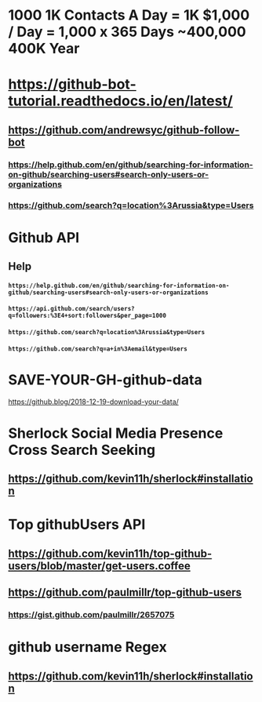 # 1000 1K Contacts A Day = 1K $1,000 / Day = 1,000 x 365 Days ~400,000 400K Year

# https://github-bot-tutorial.readthedocs.io/en/latest/
## https://github.com/andrewsyc/github-follow-bot
### https://help.github.com/en/github/searching-for-information-on-github/searching-users#search-only-users-or-organizations

### https://github.com/search?q=location%3Arussia&type=Users

# Github API
## Help
#### `https://help.github.com/en/github/searching-for-information-on-github/searching-users#search-only-users-or-organizations`
#### `https://api.github.com/search/users?q=followers:%3E4+sort:followers&per_page=1000`
#### `https://github.com/search?q=location%3Arussia&type=Users`
#### `https://github.com/search?q=a+in%3Aemail&type=Users`

# SAVE-YOUR-GH-github-data
https://github.blog/2018-12-19-download-your-data/

# Sherlock Social Media Presence Cross Search Seeking
## https://github.com/kevin11h/sherlock#installation

# Top githubUsers API
## https://github.com/kevin11h/top-github-users/blob/master/get-users.coffee
## https://github.com/paulmillr/top-github-users
### https://gist.github.com/paulmillr/2657075

# github username Regex
## https://github.com/kevin11h/sherlock#installation
